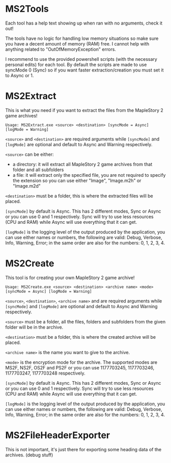 # MS2Tools
Each tool has a help text showing up when ran with no arguments, check it out!

The tools have no logic for handling low memory situations so make sure you have a decent amount of memory (RAM) free. I cannot help with anything related to "OutOfMemoryException" errors.

I recommend to use the provided powershell scripts (with the necessary personal edits) for each tool.
By default the scripts are made to use syncMode 0 (Sync) so if you want faster extraction/creation you must set it to Async or 1.

# MS2Extract
This is what you need if you want to extract the files from the MapleStory 2 game archives!

```
Usage: MS2Extract.exe <source> <destination> [syncMode = Async] [logMode = Warning]
```

`<source>` and `<destination>` are required arguments while `[syncMode]` and `[logMode]` are optional and default to Async and Warning respectively.

`<source>` can be either:
* a directory: it will extract all MapleStory 2 game archives from that folder and all subfolders
* a file: it will extract only the specified file, you are not required to specify the extension so you can use either "Image", "Image.m2h" or "Image.m2d"

`<destination>` must be a folder, this is where the extracted files will be placed.

`[syncMode]` by default is Async. This has 2 different modes, Sync or Async or you can use 0 and 1 respectively. Sync will try to use less resources (CPU and RAM) while Async will use everything that it can get.

`[logMode]` is the logging level of the output produced by the application, you can use either names or numbers, the following are valid: Debug, Verbose, Info, Warning, Error; in the same order are also for the numbers: 0, 1, 2, 3, 4.

# MS2Create
This tool is for creating your own MapleStory 2 game archive!

```
Usage: MS2Create.exe <source> <destination> <archive name> <mode> [syncMode = Async] [logMode = Warning]
```

`<source>`, `<destination>`, `<archive name>` and <mode> are required arguments while `[syncMode]` and `[logMode]` are optional and default to Async and Warning respectively.

`<source>` must be a folder, all the files, folders and subfolders from the given folder will be in the archive.

`<destination>` must be a folder, this is where the created archive will be placed.

`<archive name>` is the name you want to give to the archive.

`<mode>` is the encryption mode for the archive. The supported modes are MS2F, NS2F, OS2F and PS2F or you can use 1177703245, 1177703246, 1177703247, 1177703248 respectively.

`[syncMode]` by default is Async. This has 2 different modes, Sync or Async or you can use 0 and 1 respectively. Sync will try to use less resources (CPU and RAM) while Async will use everything that it can get.

`[logMode]` is the logging level of the output produced by the application, you can use either names or numbers, the following are valid: Debug, Verbose, Info, Warning, Error; in the same order are also for the numbers: 0, 1, 2, 3, 4.


# MS2FileHeaderExporter
This is not important, it's just there for exporting some heading data of the archives. (debug stuff)
